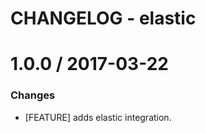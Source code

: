 # CHANGELOG - elastic

1.0.0 / 2017-03-22
==================

### Changes

* [FEATURE] adds elastic integration.
